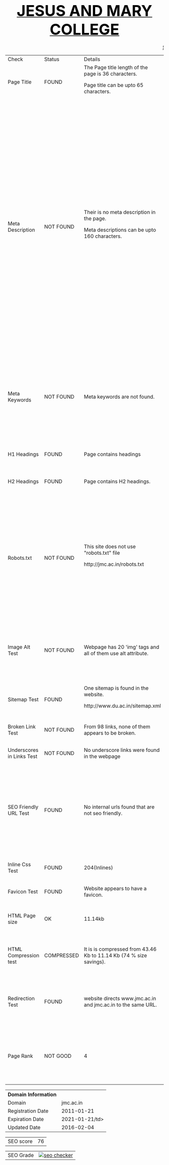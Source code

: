 
<html>
<body>
<center><h1><u><font size=10 color="black">JESUS AND MARY COLLEGE</font></u></h1></center>
<marquee><u> SEO REPORT </u> </marquee>
<table>
<tr>
<td> Check </td>
<td> Status </td>
<td> Details</td>
<td>Suggestions</td>
</tr>
<tr>
<td>Page Title</td>
<td>FOUND </td>
<td>The Page title length of the page is 36 characters.<p> Page title can be upto 65 characters.</td>
<td>Jesus & Mary College - Chanakyapuri,New Delhi </td>
</tr>
<tr>
<td> Meta Description </td>
<td> NOT FOUND </td>
<td> Their is no meta description in the page.<p>
 Meta descriptions can be upto 160 characters. </td>
<td> Meta Descriptions should be used as this helps Search Engines understand what the page is about and index your web pages accordingly for relevant keywords or keyword phrases.<p>
Meta description suggestion : JMC is run by the Sisters of Jesus and Mary Congregation that originated in France in 1818. It was founded by a noble lady St. Claudine Thevenet. t focuses on intellectual, cultural, social, aesthetic and spiritual development of our students to make them compassionate and committed human beings. JMC welcomes students of all religions </td>
</tr>
<tr>
<td>Meta Keywords</td>
<td>NOT FOUND </td>
<td>Meta keywords are not found.</td>
<td> Meta Keywords should be used as they help search engines associate the indexed content to the right keywords.<p>
Keywords such as <b> South Campus</b>, <b>Christian College</b>, <b>Girl's College</b> can be used. </td>
</tr>
<tr>
<td> H1 Headings </td>
<td>  FOUND </td>
<td>  Page contains headings </td>
<td> H1 headings should be used as it effects the SEO of your page </td>
</tr>
<tr>
<td> H2 Headings </td>
<td>  FOUND </td>
<td> Page contains H2 headings. </td>
<td>  H1 headings should be used as it effects the SEO of your page </td>
</tr>
<tr>
<td>Robots.txt</td>
<td> NOT FOUND</td>
<td>This site does not use "robots.txt" file<p>
http://jmc.ac.in/robots.txt</td>
<td>Robots.txt is a text file webmasters create to instruct robots (typically search engine robots) how to crawl and index pages on their website.<p>
Web site owners use the /robots.txt file to give instructions about their site to web robots. It tells the robot that it should not visit any pages on the site.</td>
</tr>
<tr>
<td> Image Alt Test </td>
<td>NOT FOUND </td>
<td> Webpage has 20 'img' tags and all of them use alt attribute.</td>
<td>It helps search engines understand what an image is about. Alternate text is also very helpful in case images on a page cannot be found. </td>
</tr>
<tr>
<td> Sitemap Test </td>
<td> FOUND </td>
<td> One sitemap is found in the website.<p>
http://www.du.ac.in/sitemap.xml </td>
<td> It is good to use a sitemap as it provides a list of pages of a web site accessible to crawlers or users.</td>
</tr>
<tr>
<td> Broken Link Test </td>
<td> NOT FOUND </td>
<td>From 98 links, none of them appears to be broken. </td>
<td>It is good to have no broken links in your website </td>
</tr>
<tr>
<td> Underscores in Links Test </td>
<td> NOT FOUND </td>
<td> No underscore links were found in the webpage </td>
<td>Hyphens should be used instead of underscores.<p>
 </td>
</tr>
<tr>
<td> SEO Friendly URL Test </td>
<td> FOUND </td>
<td> No internal urls found that are not seo friendly.</td>
<td>An SEO friendly url must contain only lower alphabets, numbers, slashes(/), dash(-). <p> Underscores, upercase Alphabets and special characters (e-g: & ? %) are not seo friendly. </td>
</tr>
<tr>
<td>Inline Css Test</td>
<td> FOUND </td>
<td>204(Inlines)</td>
<td> website should not have Css Inlines for optimum performance. </td>
</tr>
<tr>
<td> Favicon Test </td>
<td>  FOUND </td>
<td> Website appears to have a favicon. </td>
<td> It is a good to have a favicon in you website. </td>
</tr>
<tr>
<td>HTML Page size</td>
<td>OK</td>
<td>11.14kb </td>
<td> If the page size of the webpage is heavy then it will take more time to load.</td>
</tr>
<tr>
<td> HTML Compression test </td>
<td> COMPRESSED </td>
<td> It is is compressed from 43.46 Kb to 11.14 Kb (74 % size savings).  </td>
<td>Compression helps ensure a faster loading web page and improved user experience. </td>
</tr>
<tr>
<td> Redirection Test </td>
<td> FOUND </td>
<td> website directs www.jmc.ac.in and jmc.ac.in to the same URL. </td>
<td>  Redirection help you maintain your existing search engine rankings so you do not lose traffic after the transition to another URL. </td>
<tr>
<td>Page Rank</td>
<td> NOT GOOD</td>
<td> 4 </td>
<td> PageRank is a way of measuring the importance of website pages. <p>
More backlinks need to be used to increase the PR.</td>
</tr>
</table>
<table>
<tr>
<th> Domain Information </th>
</tr>
<tr>
<td>Domain</td>
<td>jmc.ac.in</td>
</tr>
<tr>
<td>Registration Date</td>
<td>2011-01-21</td>
</tr>
<tr>
<td>Expiration Date</td>
<td>2021-01-21/td>
</tr>
<tr>
<td>Updated Date</td>
<td>2016-02-04</td>
</tr>
</table>
<table>
<tr>
<td> SEO score </td>
<td> 76 </td>
</tr>
</table>
<table>
<tr>
<td> SEO Grade </td>
<td><a href="http://smallseotools.com/website-seo-score-checker/" target="_blank"><img src="http://smallseotools.com/imgs/badge-golden-xs.png" alt="seo checker"/></a> </td>
</table>
<body/>
<html/>

